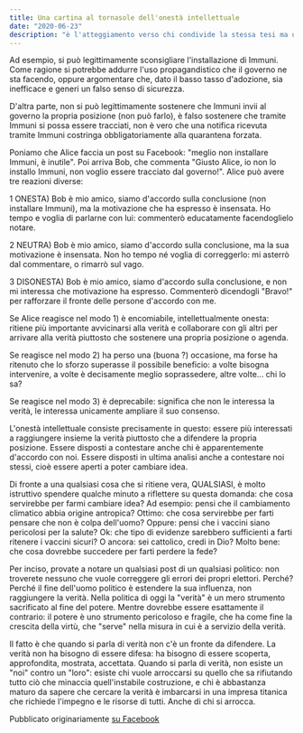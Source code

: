 ```yaml
---
title: Una cartina al tornasole dell'onestà intellettuale
date: "2020-06-23"
description: "è l'atteggiamento verso chi condivide la stessa tesi ma usa argomentazioni fallate."
---
```


Ad esempio, si può legittimamente sconsigliare l'installazione di Immuni. Come ragione si potrebbe addurre l'uso propagandistico che il governo ne sta facendo, oppure argomentare che, dato il basso tasso d'adozione, sia inefficace e generi un falso senso di sicurezza.

D'altra parte, non si può legittimamente sostenere che Immuni invii al governo la propria posizione (non può farlo), è falso sostenere che tramite Immuni si possa essere tracciati, non è vero che una notifica ricevuta tramite Immuni costringa obbligatoriamente alla quarantena forzata.

Poniamo che Alice faccia un post su Facebook: "meglio non installare Immuni, è inutile". Poi arriva Bob, che commenta "Giusto Alice, io non lo installo Immuni, non voglio essere tracciato dal governo!". Alice può avere tre reazioni diverse:

1 ONESTA) Bob è mio amico, siamo d'accordo sulla conclusione (non installare Immuni), ma la motivazione che ha espresso è insensata. Ho tempo e voglia di parlarne con lui: commenterò educatamente facendoglielo notare.

2 NEUTRA) Bob è mio amico, siamo d'accordo sulla conclusione, ma la sua motivazione è insensata. Non ho tempo né voglia di correggerlo: mi asterrò dal commentare, o rimarrò sul vago.

3 DISONESTA) Bob è mio amico, siamo d'accordo sulla conclusione, e non mi interessa che motivazione ha espresso. Commenterò dicendogli "Bravo!" per rafforzare il fronte delle persone d'accordo con me.

Se Alice reagisce nel modo 1) è encomiabile, intellettualmente onesta: ritiene più importante avvicinarsi alla verità e collaborare con gli altri per arrivare alla verità piuttosto che sostenere una propria posizione o agenda.

Se reagisce nel modo 2) ha perso una (buona ?) occasione, ma forse ha ritenuto che lo sforzo superasse il possibile beneficio: a volte bisogna intervenire, a volte è decisamente meglio soprassedere, altre volte... chi lo sa?

Se reagisce nel modo 3) è deprecabile: significa che non le interessa la verità, le interessa unicamente ampliare il suo consenso.

L'onestà intellettuale consiste precisamente in questo: essere più interessati a raggiungere insieme la verità piuttosto che a difendere la propria posizione. Essere disposti a contestare anche chi è apparentemente d'accordo con noi. Essere disposti in ultima analisi anche a contestare noi stessi, cioè essere aperti a poter cambiare idea.

Di fronte a una qualsiasi cosa che si ritiene vera, QUALSIASI, è molto istruttivo spendere qualche minuto a riflettere su questa domanda: che cosa servirebbe per farmi cambiare idea? Ad esempio: pensi che il cambiamento climatico abbia origine antropica? Ottimo: che cosa servirebbe per farti pensare che non è colpa dell'uomo? Oppure: pensi che i vaccini siano pericolosi per la salute? Ok: che tipo di evidenze sarebbero sufficienti a farti ritenere i vaccini sicuri? O ancora: sei cattolico, credi in Dio? Molto bene: che cosa dovrebbe succedere per farti perdere la fede?

Per inciso, provate a notare un qualsiasi post di un qualsiasi politico: non troverete nessuno che vuole correggere gli errori dei propri elettori. Perché? Perché il fine dell'uomo politico è estendere la sua influenza, non raggiungere la verità. Nella politica di oggi la "verità" è un mero strumento sacrificato al fine del potere. Mentre dovrebbe essere esattamente il contrario: il potere è uno strumento pericoloso e fragile, che ha come fine la crescita della virtù, che "serve" nella misura in cui è a servizio della verità.

Il fatto è che quando si parla di verità non c'è un fronte da difendere. La verità non ha bisogno di essere difesa: ha bisogno di essere scoperta, approfondita, mostrata, accettata. Quando si parla di verità, non esiste un "noi" contro un "loro": esiste chi vuole arroccarsi su quello che sa rifiutando tutto ciò che minaccia quell'instabile costruzione, e chi è abbastanza maturo da sapere che cercare la verità è imbarcarsi in una impresa titanica che richiede l'impegno e le risorse di tutti. Anche di chi si arrocca.

Pubblicato originariamente [su Facebook](https://www.facebook.com/carlo.mrtn/posts/10222953037518728)

